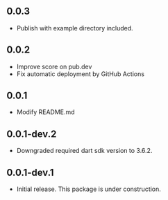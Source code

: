 ## 0.0.3

* Publish with example directory included.

## 0.0.2

* Improve score on pub.dev
* Fix automatic deployment by GitHub Actions

## 0.0.1

* Modify README.md

## 0.0.1-dev.2

* Downgraded required dart sdk version to 3.6.2.

## 0.0.1-dev.1

* Initial release. This package is under construction.
